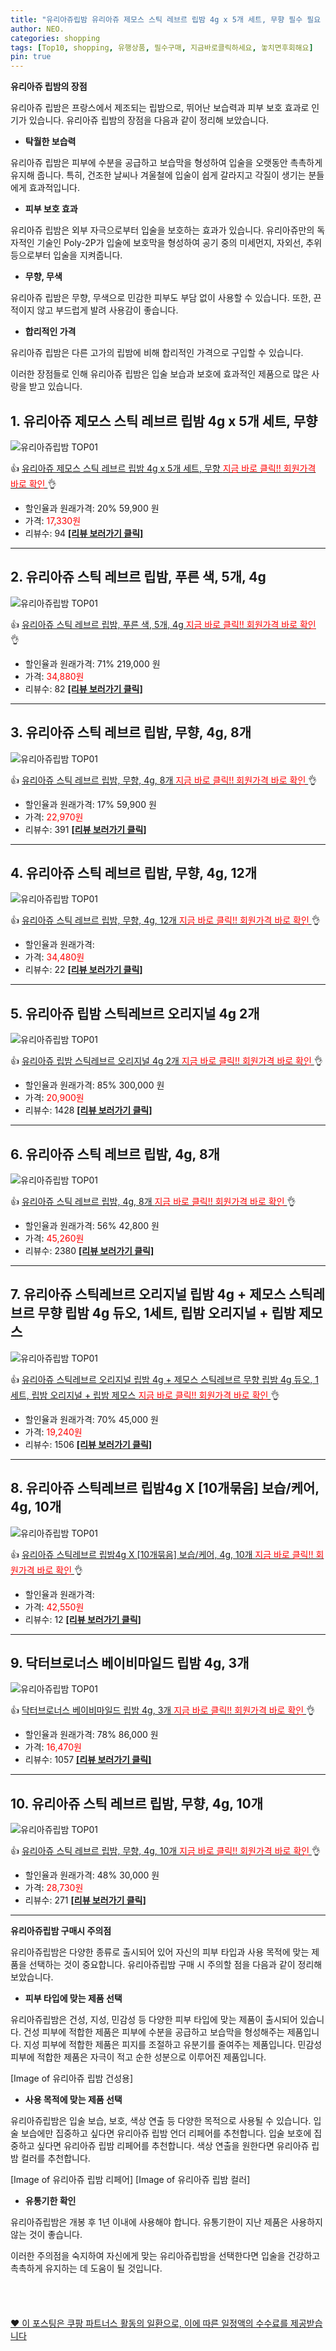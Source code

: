 ```yaml
---
title: "유리아쥬립밤 유리아쥬 제모스 스틱 레브르 립밤 4g x 5개 세트, 무향 필수 필요 추천 제품 비교 최저 가격 비교 장점 구매 후기 구매평"
author: NEO.
categories: shopping
tags: [Top10, shopping, 유행상품, 필수구매, 지금바로클릭하세요, 놓치면후회해요]
pin: true
---
```

**유리아쥬 립밤의 장점**

유리아쥬 립밤은 프랑스에서 제조되는 립밤으로, 뛰어난 보습력과 피부 보호 효과로 인기가 있습니다. 유리아쥬 립밤의 장점을 다음과 같이 정리해 보았습니다.

* **탁월한 보습력**

유리아쥬 립밤은 피부에 수분을 공급하고 보습막을 형성하여 입술을 오랫동안 촉촉하게 유지해 줍니다. 특히, 건조한 날씨나 겨울철에 입술이 쉽게 갈라지고 각질이 생기는 분들에게 효과적입니다.

* **피부 보호 효과**

유리아쥬 립밤은 외부 자극으로부터 입술을 보호하는 효과가 있습니다. 유리아쥬만의 독자적인 기술인 Poly-2P가 입술에 보호막을 형성하여 공기 중의 미세먼지, 자외선, 추위 등으로부터 입술을 지켜줍니다.

* **무향, 무색**

유리아쥬 립밤은 무향, 무색으로 민감한 피부도 부담 없이 사용할 수 있습니다. 또한, 끈적이지 않고 부드럽게 발려 사용감이 좋습니다.

* **합리적인 가격**

유리아쥬 립밤은 다른 고가의 립밤에 비해 합리적인 가격으로 구입할 수 있습니다.

이러한 장점들로 인해 유리아쥬 립밤은 입술 보습과 보호에 효과적인 제품으로 많은 사랑을 받고 있습니다.

   

## 1. 유리아쥬 제모스 스틱 레브르 립밤 4g x 5개 세트, 무향

![유리아쥬립밤 TOP01](https://thumbnail9.coupangcdn.com/thumbnails/remote/490x490ex/image/vendor_inventory/b8e5/87f41b377ff6b863bcdef527232f2bb56e08c42429b7f93032bb7872df95.jpg)


👍 [유리아쥬 제모스 스틱 레브르 립밤 4g x 5개 세트, 무향 <font color=red> 지금 바로 클릭!! 회원가격 바로 확인 </font> ](https://link.coupang.com/re/AFFSDP?lptag=AF3617701&subid=GithubCoopas&pageKey=7519891898&traceid=V0-153&itemId=20287295944&vendorItemId=87373668118) 👌 


- 할인율과 원래가격: 20%  59,900   원
- 가격: <span style='color:red'>17,330원</span>
- 리뷰수: 94  [**[리뷰 보러가기 클릭]**](https://link.coupang.com/re/AFFSDP?lptag=AF3617701&subid=GithubCoopas&pageKey=7519891898&traceid=V0-153&itemId=20287295944&vendorItemId=87373668118)

---


   

## 2. 유리아쥬 스틱 레브르 립밤, 푸른 색, 5개, 4g

![유리아쥬립밤 TOP01](https://thumbnail8.coupangcdn.com/thumbnails/remote/490x490ex/image/vendor_inventory/755a/44e29d63a2b4cd512ac492fe92c5a6ca8b51f5072c088023f4f6e43d396e.png)


👍 [유리아쥬 스틱 레브르 립밤, 푸른 색, 5개, 4g <font color=red> 지금 바로 클릭!! 회원가격 바로 확인 </font> ](https://link.coupang.com/re/AFFSDP?lptag=AF3617701&subid=GithubCoopas&pageKey=7745007258&traceid=V0-153&itemId=20847324692&vendorItemId=87914903112) 👌 


- 할인율과 원래가격: 71%  219,000   원
- 가격: <span style='color:red'>34,880원</span>
- 리뷰수: 82  [**[리뷰 보러가기 클릭]**](https://link.coupang.com/re/AFFSDP?lptag=AF3617701&subid=GithubCoopas&pageKey=7745007258&traceid=V0-153&itemId=20847324692&vendorItemId=87914903112)

---


   

## 3. 유리아쥬 스틱 레브르 립밤, 무향, 4g, 8개

![유리아쥬립밤 TOP01](https://thumbnail10.coupangcdn.com/thumbnails/remote/490x490ex/image/vendor_inventory/cbe6/50c8a4e5213ab0936568811bf91441ffd1568a26d7d74d8468e1d512f397.jpg)


👍 [유리아쥬 스틱 레브르 립밤, 무향, 4g, 8개 <font color=red> 지금 바로 클릭!! 회원가격 바로 확인 </font> ](https://link.coupang.com/re/AFFSDP?lptag=AF3617701&subid=GithubCoopas&pageKey=7519891898&traceid=V0-153&itemId=20353779595&vendorItemId=87912323849) 👌 


- 할인율과 원래가격: 17%  59,900   원
- 가격: <span style='color:red'>22,970원</span>
- 리뷰수: 391  [**[리뷰 보러가기 클릭]**](https://link.coupang.com/re/AFFSDP?lptag=AF3617701&subid=GithubCoopas&pageKey=7519891898&traceid=V0-153&itemId=20353779595&vendorItemId=87912323849)

---


   

## 4. 유리아쥬 스틱 레브르 립밤, 무향, 4g, 12개

![유리아쥬립밤 TOP01](https://thumbnail8.coupangcdn.com/thumbnails/remote/490x490ex/image/vendor_inventory/934a/7c9e30b98940fd9f15431c58467918cc6f8b32074de60e31abecdf7778a8.jpg)


👍 [유리아쥬 스틱 레브르 립밤, 무향, 4g, 12개 <font color=red> 지금 바로 클릭!! 회원가격 바로 확인 </font> ](https://link.coupang.com/re/AFFSDP?lptag=AF3617701&subid=GithubCoopas&pageKey=7519891898&traceid=V0-153&itemId=20620698082&vendorItemId=87912323798) 👌 


- 할인율과 원래가격: 
- 가격: <span style='color:red'>34,480원</span>
- 리뷰수: 22  [**[리뷰 보러가기 클릭]**](https://link.coupang.com/re/AFFSDP?lptag=AF3617701&subid=GithubCoopas&pageKey=7519891898&traceid=V0-153&itemId=20620698082&vendorItemId=87912323798)

---


   

## 5. 유리아쥬 립밤 스틱레브르 오리지널 4g 2개

![유리아쥬립밤 TOP01](https://thumbnail8.coupangcdn.com/thumbnails/remote/490x490ex/image/vendor_inventory/29de/c175a3ce21c44ead31beff740d1a7910dbab9d2136be49b15e4b05f48940.png)


👍 [유리아쥬 립밤 스틱레브르 오리지널 4g 2개 <font color=red> 지금 바로 클릭!! 회원가격 바로 확인 </font> ](https://link.coupang.com/re/AFFSDP?lptag=AF3617701&subid=GithubCoopas&pageKey=7656764113&traceid=V0-153&itemId=20387838794&vendorItemId=87470790586) 👌 


- 할인율과 원래가격: 85%  300,000   원
- 가격: <span style='color:red'>20,900원</span>
- 리뷰수: 1428  [**[리뷰 보러가기 클릭]**](https://link.coupang.com/re/AFFSDP?lptag=AF3617701&subid=GithubCoopas&pageKey=7656764113&traceid=V0-153&itemId=20387838794&vendorItemId=87470790586)

---


   

## 6. 유리아쥬 스틱 레브르 립밤, 4g, 8개

![유리아쥬립밤 TOP01](https://thumbnail7.coupangcdn.com/thumbnails/remote/490x490ex/image/vendor_inventory/1200/8661054931b2af040eec1e2f90abfa221ef102f366f344104d44b6c925f8.png)


👍 [유리아쥬 스틱 레브르 립밤, 4g, 8개 <font color=red> 지금 바로 클릭!! 회원가격 바로 확인 </font> ](https://link.coupang.com/re/AFFSDP?lptag=AF3617701&subid=GithubCoopas&pageKey=7519891958&traceid=V0-153&itemId=20847324694&vendorItemId=87914903146) 👌 


- 할인율과 원래가격: 56%  42,800   원
- 가격: <span style='color:red'>45,260원</span>
- 리뷰수: 2380  [**[리뷰 보러가기 클릭]**](https://link.coupang.com/re/AFFSDP?lptag=AF3617701&subid=GithubCoopas&pageKey=7519891958&traceid=V0-153&itemId=20847324694&vendorItemId=87914903146)

---


   

## 7. 유리아쥬 스틱레브르 오리지널 립밤 4g + 제모스 스틱레브르 무향 립밤 4g 듀오, 1세트, 립밤 오리지널 + 립밤 제모스

![유리아쥬립밤 TOP01](https://thumbnail9.coupangcdn.com/thumbnails/remote/490x490ex/image/retail/images/1839517209459528-98758c66-2165-4486-b50b-acca8af6fc83.jpg)


👍 [유리아쥬 스틱레브르 오리지널 립밤 4g + 제모스 스틱레브르 무향 립밤 4g 듀오, 1세트, 립밤 오리지널 + 립밤 제모스 <font color=red> 지금 바로 클릭!! 회원가격 바로 확인 </font> ](https://link.coupang.com/re/AFFSDP?lptag=AF3617701&subid=GithubCoopas&pageKey=6310187662&traceid=V0-153&itemId=13093640847&vendorItemId=80354647539) 👌 


- 할인율과 원래가격: 70%  45,000   원
- 가격: <span style='color:red'>19,240원</span>
- 리뷰수: 1506  [**[리뷰 보러가기 클릭]**](https://link.coupang.com/re/AFFSDP?lptag=AF3617701&subid=GithubCoopas&pageKey=6310187662&traceid=V0-153&itemId=13093640847&vendorItemId=80354647539)

---


   

## 8. 유리아쥬 스틱레브르 립밤4g X [10개묶음] 보습/케어, 4g, 10개

![유리아쥬립밤 TOP01](https://thumbnail9.coupangcdn.com/thumbnails/remote/490x490ex/image/vendor_inventory/ee39/5f102385a5f331498315c2d189eed9dc415db8d0801693388b0c78bf14b6.jpg)


👍 [유리아쥬 스틱레브르 립밤4g X [10개묶음] 보습/케어, 4g, 10개 <font color=red> 지금 바로 클릭!! 회원가격 바로 확인 </font> ](https://link.coupang.com/re/AFFSDP?lptag=AF3617701&subid=GithubCoopas&pageKey=7519891898&traceid=V0-153&itemId=20003775916&vendorItemId=87979709506) 👌 


- 할인율과 원래가격: 
- 가격: <span style='color:red'>42,550원</span>
- 리뷰수: 12  [**[리뷰 보러가기 클릭]**](https://link.coupang.com/re/AFFSDP?lptag=AF3617701&subid=GithubCoopas&pageKey=7519891898&traceid=V0-153&itemId=20003775916&vendorItemId=87979709506)

---


   

## 9. 닥터브로너스 베이비마일드 립밤 4g, 3개

![유리아쥬립밤 TOP01](https://thumbnail6.coupangcdn.com/thumbnails/remote/490x490ex/image/retail/images/33248569553234-cb4773e9-a5ed-477d-a3b5-a9e56d8ead1a.jpg)


👍 [닥터브로너스 베이비마일드 립밤 4g, 3개 <font color=red> 지금 바로 클릭!! 회원가격 바로 확인 </font> ](https://link.coupang.com/re/AFFSDP?lptag=AF3617701&subid=GithubCoopas&pageKey=130666514&traceid=V0-153&itemId=19167892434&vendorItemId=70229782118) 👌 


- 할인율과 원래가격: 78%  86,000   원
- 가격: <span style='color:red'>16,470원</span>
- 리뷰수: 1057  [**[리뷰 보러가기 클릭]**](https://link.coupang.com/re/AFFSDP?lptag=AF3617701&subid=GithubCoopas&pageKey=130666514&traceid=V0-153&itemId=19167892434&vendorItemId=70229782118)

---


   

## 10. 유리아쥬 스틱 레브르 립밤, 무향, 4g, 10개

![유리아쥬립밤 TOP01](https://thumbnail9.coupangcdn.com/thumbnails/remote/490x490ex/image/vendor_inventory/ee39/5f102385a5f331498315c2d189eed9dc415db8d0801693388b0c78bf14b6.jpg)


👍 [유리아쥬 스틱 레브르 립밤, 무향, 4g, 10개 <font color=red> 지금 바로 클릭!! 회원가격 바로 확인 </font> ](https://link.coupang.com/re/AFFSDP?lptag=AF3617701&subid=GithubCoopas&pageKey=7519891898&traceid=V0-153&itemId=20847324695&vendorItemId=87914903157) 👌 


- 할인율과 원래가격: 48%  30,000   원
- 가격: <span style='color:red'>28,730원</span>
- 리뷰수: 271  [**[리뷰 보러가기 클릭]**](https://link.coupang.com/re/AFFSDP?lptag=AF3617701&subid=GithubCoopas&pageKey=7519891898&traceid=V0-153&itemId=20847324695&vendorItemId=87914903157)

---
**유리아쥬립밤 구매시 주의점**

유리아쥬립밤은 다양한 종류로 출시되어 있어 자신의 피부 타입과 사용 목적에 맞는 제품을 선택하는 것이 중요합니다. 유리아쥬립밤 구매 시 주의할 점을 다음과 같이 정리해 보았습니다.

* **피부 타입에 맞는 제품 선택**

유리아쥬립밤은 건성, 지성, 민감성 등 다양한 피부 타입에 맞는 제품이 출시되어 있습니다. 건성 피부에 적합한 제품은 피부에 수분을 공급하고 보습막을 형성해주는 제품입니다. 지성 피부에 적합한 제품은 피지를 조절하고 유분기를 줄여주는 제품입니다. 민감성 피부에 적합한 제품은 자극이 적고 순한 성분으로 이루어진 제품입니다.

[Image of 유리아쥬 립밤 건성용]



* **사용 목적에 맞는 제품 선택**

유리아쥬립밤은 입술 보습, 보호, 색상 연출 등 다양한 목적으로 사용될 수 있습니다. 입술 보습에만 집중하고 싶다면 유리아쥬 립밤 언더 리페어를 추천합니다. 입술 보호에 집중하고 싶다면 유리아쥬 립밤 리페어를 추천합니다. 색상 연출을 원한다면 유리아쥬 립밤 컬러를 추천합니다.


[Image of 유리아쥬 립밤 리페어]
[Image of 유리아쥬 립밤 컬러]

* **유통기한 확인**

유리아쥬립밤은 개봉 후 1년 이내에 사용해야 합니다. 유통기한이 지난 제품은 사용하지 않는 것이 좋습니다.

이러한 주의점을 숙지하여 자신에게 맞는 유리아쥬립밤을 선택한다면 입술을 건강하고 촉촉하게 유지하는 데 도움이 될 것입니다.<br><br><br><br><br> [ ❤  이 포스팅은 쿠팡 파트너스 활동의 일환으로, 이에 따른 일정액의 수수료를 제공받습니다](https://link.coupang.com/a/bcEFyh)